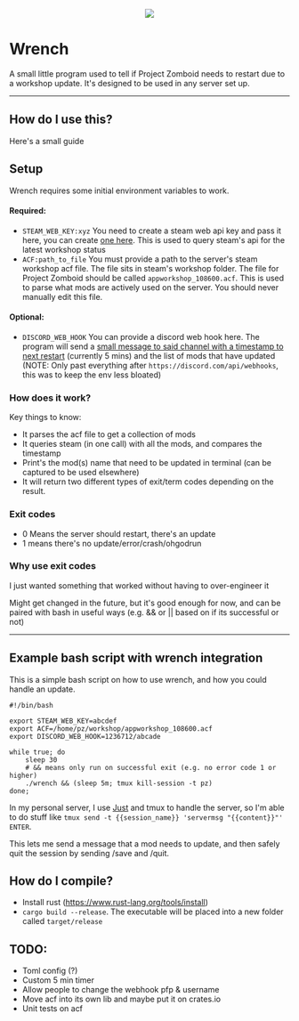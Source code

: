 <p align="center"><img src="https://cdn.discordapp.com/attachments/361255623456849925/978768474727940156/ohno.gif"/></p>


# Wrench
A small little program used to tell if Project Zomboid needs to restart due to a workshop update. It's designed to be used in any server set up.

---

## How do I use this?
Here's a small guide

## Setup
Wrench requires some initial environment variables to work.

#### Required:
- `STEAM_WEB_KEY:xyz` You need to create a steam web api key and pass it here, you can create [one here](https://steamcommunity.com/dev). This is used to query steam's api for the latest workshop status
- `ACF:path_to_file` You must provide a path to the server's steam workshop acf file. The file sits in steam's workshop folder. The file for Project Zomboid should be called `appworkshop_108600.acf`. This is used to parse what mods are actively used on the server. You should never manually edit this file.

#### Optional:
- ``DISCORD_WEB_HOOK`` You can provide a discord web hook here. The program will send a [small message to said channel with a timestamp to next restart](https://files.vamist.dev/sarcastic-wheat-komododragon/direct.png) (currently 5 mins) and the list of mods that have updated (NOTE: Only past everything after `https://discord.com/api/webhooks`, this was to keep the env less bloated)

### How does it work?
Key things to know:
- It parses the acf file to get a collection of mods
- It queries steam (in one call) with all the mods, and compares the timestamp
- Print's the mod(s) name that need to be updated in terminal (can be captured to be used elsewhere)
- It will return two different types of exit/term codes depending on the result.

### Exit codes
- 0 Means the server should restart, there's an update
- 1 means there's no update/error/crash/ohgodrun

### Why use exit codes
I just wanted something that worked without having to over-engineer it

Might get changed in the future, but it's good enough for now, and can be paired with bash in useful ways (e.g. && or || based on if its successful or not)

---

## Example bash script with wrench integration
This is a simple bash script on how to use wrench, and how you could handle an update.
```
#!/bin/bash

export STEAM_WEB_KEY=abcdef
export ACF=/home/pz/workshop/appworkshop_108600.acf 
export DISCORD_WEB_HOOK=1236712/abcade
 
while true; do 
    sleep 30
    # && means only run on successful exit (e.g. no error code 1 or higher)
    ./wrench && (sleep 5m; tmux kill-session -t pz)
done;
```

In my personal server, I use [Just](https://github.com/casey/just) and tmux to handle the server, so I'm able to do stuff like
`tmux send -t {{session_name}} 'servermsg "{{content}}"' ENTER`. 

This lets me send a message that a mod needs to update, and then safely quit the session by sending /save and /quit.

## How do I compile?
- Install rust (https://www.rust-lang.org/tools/install)
- `cargo build --release`. The executable will be placed into a new folder called `target/release`

## TODO:
- Toml config (?)
- Custom 5 min timer
- Allow people to change the webhook pfp & username
- Move acf into its own lib and maybe put it on crates.io
- Unit tests on acf

